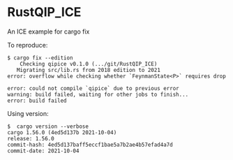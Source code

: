 # RustQIP_ICE
An ICE example for cargo fix

To reproduce:
```
$ cargo fix --edition
    Checking qipice v0.1.0 (.../git/RustQIP_ICE)
   Migrating src/lib.rs from 2018 edition to 2021
error: overflow while checking whether `FeynmanState<P>` requires drop

error: could not compile `qipice` due to previous error
warning: build failed, waiting for other jobs to finish...
error: build failed
```

Using version:
```
$  cargo version --verbose
cargo 1.56.0 (4ed5d137b 2021-10-04)
release: 1.56.0
commit-hash: 4ed5d137baff5eccf1bae5a7b2ae4b57efad4a7d
commit-date: 2021-10-04
```
